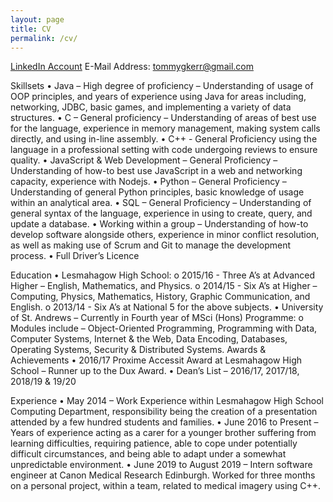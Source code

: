 ```yaml
---
layout: page
title: CV
permalink: /cv/
---
```


[LinkedIn Account][linkedIn]
E-Mail Address: tommygkerr@gmail.com

Skillsets
• Java – High degree of proficiency – Understanding of usage of OOP principles, and years of experience using
Java for areas including, networking, JDBC, basic games, and implementing a variety of data structures.
• C – General proficiency – Understanding of areas of best use for the language, experience in memory
management, making system calls directly, and using in-line assembly.
• C++ - General Proficiency using the language in a professional setting with code undergoing reviews to
ensure quality.
• JavaScript & Web Development – General Proficiency – Understanding of how-to best use JavaScript in a
web and networking capacity, experience with Nodejs.
• Python – General Proficiency – Understanding of general Python principles, basic knowledge of usage within
an analytical area.
• SQL – General Proficiency – Understanding of general syntax of the language, experience in using to create,
query, and update a database.
• Working within a group – Understanding of how-to develop software alongside others, experience in minor
conflict resolution, as well as making use of Scrum and Git to manage the development process.
• Full Driver’s Licence

Education
• Lesmahagow High School:
o 2015/16 - Three A’s at Advanced Higher – English, Mathematics, and Physics.
o 2014/15 - Six A’s at Higher – Computing, Physics, Mathematics, History, Graphic Communication,
and English.
o 2013/14 - Six A’s at National 5 for the above subjects.
• University of St. Andrews – Currently in Fourth year of MSci (Hons) Programme:
o Modules include – Object-Oriented Programming, Programming with Data, Computer Systems,
Internet & the Web, Data Encoding, Databases, Operating Systems, Security & Distributed Systems.
Awards & Achievements
• 2016/17 Proxime Accessit Award at Lesmahagow High School – Runner up to the Dux Award.
• Dean’s List – 2016/17, 2017/18, 2018/19 & 19/20

Experience
• May 2014 – Work Experience within Lesmahagow High School Computing Department, responsibility being
the creation of a presentation attended by a few hundred students and families.
• June 2016 to Present – Years of experience acting as a carer for a younger brother suffering from learning
difficulties, requiring patience, able to cope under potentially difficult circumstances, and being able to
adapt under a somewhat unpredictable environment.
• June 2019 to August 2019 – Intern software engineer at Canon Medical Research Edinburgh. Worked for
three months on a personal project, within a team, related to medical imagery using C++.

[linkedIn]: https://www.linkedin.com/in/tommy-kerr-720187174/
